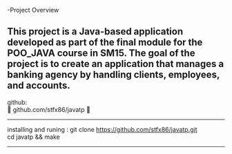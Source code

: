 -Project Overview

This project is a Java-based application developed as part of the final module for the POO_JAVA course in SM15. The goal of the project is to create an application that manages a banking agency by handling clients, employees, and accounts.
---------------------------------------------------------------------------------------
github:                     
        🎯  github.com/stfx86/javatp  🎯

---------------------------------------------------------------------------------------
installing and runing :
          git clone https://github.com/stfx86/javatp.git    
          cd javatp &&  make                                             


---------------------------------------------------------------------------------------
  

